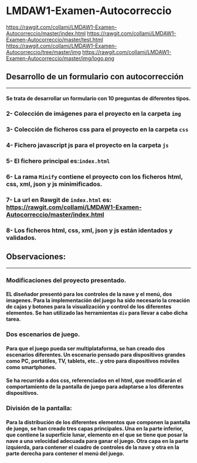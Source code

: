 # LMDAW1-Examen-Autocorreccio
https://rawgit.com/collami/LMDAW1-Examen-Autocorreccio/master/index.html
https://rawgit.com/collami/LMDAW1-Examen-Autocorreccio/master/test.html
https://rawgit.com/collami/LMDAW1-Examen-Autocorreccio/tree/master/img
https://rawgit.com/collami/LMDAW1-Examen-Autocorreccio/master/img/logo.png


## Desarrollo de un formulario con autocorrección
---
#### Se trata de desarrollar un formulario con 10 preguntas de diferentes tipos.
### 2- Colección de imágenes para el proyecto en la carpeta `img`
### 3- Colección de ficheros css para el proyecto en la carpeta `css`
### 4- Fichero javascript js para el proyecto en la carpeta `js`
### 5- El fichero principal es:`index.html`
### 6- La rama `Minify` contiene el proyecto con los ficheros html, css, xml, json y js minimificados.
### 7- La url en Rawgit de `index.html` es: https://rawgit.com/collami/LMDAW1-Examen-Autocorreccio/master/index.html
### 8- Los ficheros html, css, xml, json y js están identados y validados.


## Observaciones:
---
### Modificaciones del proyecto presentado.
#### EL diseñador presentó para los controles de la nave y el menú, dos imagenes. Para la implementación del juego ha sido necesario la creación de cajas y botones para la visualización y control de los diferentes elementos. Se han utilizado las herramientas `div` para llevar a cabo dicha tarea.
### Dos escenarios de juego.
#### Para que el juego pueda ser multiplataforma, se han creado dos escenarios diferentes. Un escenario pensado para dispositivos grandes como PC, portátiles, TV, tablets, etc.. y otro para dispositivos móviles como smartphones.
#### Se ha recurrido a dos css, referenciados en el html, que modificarán el comportamiento de la pantalla de juego para adaptarse a los diferentes dispositivos.
### División de la pantalla:
#### Para la distribución de los diferentes elementos que componen la pantalla de juego, se han creado tres capas principales. Una en la parte inferior, que contiene la superfície lunar, elemento en el que se tiene que posar la nave a una velocidad adecuada para ganar el juego. Otra capa en la parte izquierda, para contener el cuadro de controles de la nave y otra en la parte derecha para contener el menú del juego. 
